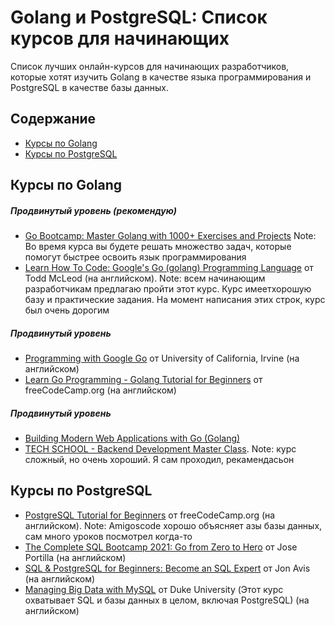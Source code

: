 # Golang и PostgreSQL: Список курсов для начинающих

Список лучших онлайн-курсов для начинающих разработчиков, которые хотят изучить Golang в качестве языка программирования и PostgreSQL в качестве базы данных.

## Содержание

* [Курсы по Golang](#курсы-по-golang)
* [Курсы по PostgreSQL](#курсы-по-postgresql)

## Курсы по Golang

##### Продвинутый уровень (рекомендую)

* [Go Bootcamp: Master Golang with 1000+ Exercises and Projects](https://www.udemy.com/course/learn-go-the-complete-bootcamp-course-golang/) Note: Во время курса вы будете решать множество задач, которые помогут быстрее освоить язык программирования
* [Learn How To Code: Google's Go (golang) Programming Language](https://www.udemy.com/course/learn-how-to-code/) от Todd McLeod (на английском). Note: всем начинающим разработчикам предлагаю пройти этот курс. Курс имеетхорошую базу и практические задания. На момент написания этих строк, курс был очень дорогим

##### Продвинутый уровень

* [Programming with Google Go](https://www.coursera.org/specializations/google-golang) от University of California, Irvine (на английском)
* [Learn Go Programming - Golang Tutorial for Beginners](https://www.youtube.com/watch?v=YS4e4q9oBaU) от freeCodeCamp.org (на английском)

##### Продвинутый уровень
* [Building Modern Web Applications with Go (Golang)](https://www.udemy.com/course/building-modern-web-applications-with-go/) 
* [TECH SCHOOL - Backend Development Master Class](https://www.youtube.com/watch?v=rx6CPDK_5mU&list=PLy_6D98if3ULEtXtNSY_2qN21VCKgoQAE). Note: курс сложный, но очень хороший. Я сам проходил, рекамендасьон

## Курсы по PostgreSQL

* [PostgreSQL Tutorial for Beginners](https://www.youtube.com/playlist?list=PLwvrYc43l1MxAEOI_KwGe8l42uJxMoKeS) от freeCodeCamp.org (на английском). Note: Amigoscode хорошо объясняет азы базы данных, сам много уроков посмотрел когда-то
* [The Complete SQL Bootcamp 2021: Go from Zero to Hero](https://www.udemy.com/course/the-complete-sql-bootcamp/) от Jose Portilla (на английском)
* [SQL & PostgreSQL for Beginners: Become an SQL Expert](https://www.udemy.com/course/sql-course/) от Jon Avis (на английском)
* [Managing Big Data with MySQL](https://www.coursera.org/learn/analytics-mysql) от Duke University (Этот курс охватывает SQL и базы данных в целом, включая PostgreSQL) (на английском)
